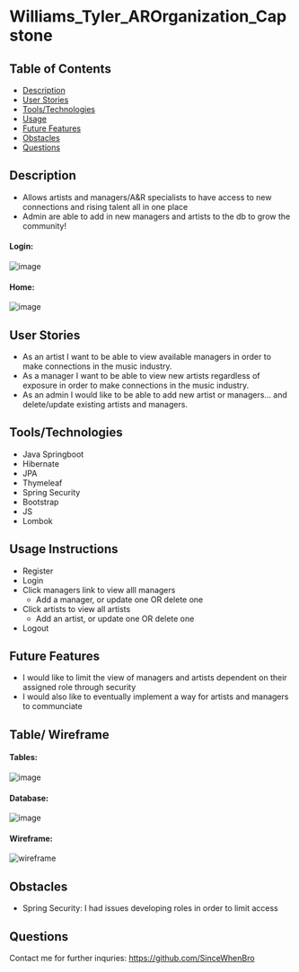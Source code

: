 # Williams_Tyler_AROrganization_Capstone

## Table of Contents
 * [Description](#description)
 * [User Stories](#user-stories)
 * [Tools/Technologies](#tools/technologies)
 * [Usage](#usage-instructions)
 * [Future Features](#future-features)
 * [Obstacles](#obstacles)
 * [Questions](#questions)
 
## Description
 * Allows artists and managers/A&R specialists to have access to new connections and rising talent all in one place
 * Admin are able to add in new managers and artists to the db to grow the community!

#### Login:
![image](https://user-images.githubusercontent.com/70001770/176085930-ba4cef5f-cae0-4dd4-b4a2-694f486eb055.png)

#### Home:
![image](https://user-images.githubusercontent.com/70001770/176082713-b4ee9a03-7879-4187-8342-c10b87b95343.png)

 
## User Stories
 * As an artist I want to be able to view available managers in order to make connections in the music industry.
 * As a manager I want to be able to view new artists regardless of exposure in order to make connections in the music industry.
 * As an admin I would like to be able to add new artist or managers… and delete/update existing artists and managers.

## Tools/Technologies
 * Java Springboot
 * Hibernate
 * JPA
 * Thymeleaf
 * Spring Security
 * Bootstrap
 * JS
 * Lombok

## Usage Instructions
 * Register
 * Login
 * Click managers link to view alll managers
    * Add a manager, or update one OR delete one 
 * Click artists to view all artists
    * Add an artist, or update one OR delete one
 * Logout
 
## Future Features
 * I would like to limit the view of managers and artists dependent on their assigned role through security
 * I would also like to eventually implement a way for artists and managers to communciate

## Table/ Wireframe
#### Tables:
![image](https://user-images.githubusercontent.com/70001770/176085846-0c650764-da29-44f5-a0b9-4aef4c6bdc59.png)

#### Database:
![image](https://user-images.githubusercontent.com/70001770/176025482-dacf4e5e-b8da-4d86-af6f-35da76fde17b.png)

#### Wireframe:
![wireframe](https://user-images.githubusercontent.com/70001770/176023591-721d3c2b-82a5-438e-89ed-c5e601cd2c01.PNG)

## Obstacles
* Spring Security: I had issues developing roles in order to limit access
## Questions

Contact me for further inquries: https://github.com/SinceWhenBro

